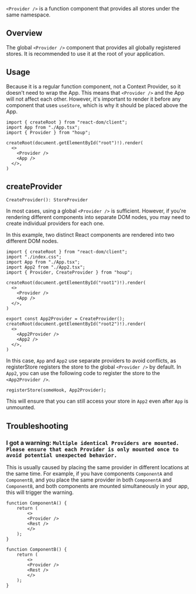 `<Provider />` is a function component that provides all stores under the same namespace.

## Overview

The global `<Provider />` component that provides all globally registered stores. It is recommended to use it at the root of your application.

## Usage

Because it is a regular function component, not a Context Provider, so it doesn't need to wrap the App. This means that `<Provider />` and the App will not affect each other. However, it's important to render it before any component that uses `useStore`, which is why it should be placed above the App.

``` tsx
import { createRoot } from "react-dom/client";
import App from "./App.tsx";
import { Provider } from "houp";

createRoot(document.getElementById("root")!).render(
  <>
    <Provider />
    <App />
  </>,
)

```

## createProvider

```tsx
CreateProvider(): StoreProvider
```

In most cases, using a global `<Provider />` is sufficient. However, if you're rendering different components into separate DOM nodes, you may need to create individual providers for each one.

In this example, two distinct React components are rendered into two different DOM nodes.

``` tsx
import { createRoot } from "react-dom/client";
import "./index.css";
import App from "./App.tsx";
import App2 from "./App2.tsx";
import { Provider, CreateProvider } from "houp";

createRoot(document.getElementById("root1")!).render(
  <>
    <Provider />
    <App />
  </>,
)

export const App2Provider = CreateProvider();
createRoot(document.getElementById("root2")!).render(
  <>
    <App2Provider />
    <App2 />
  </>,
)

```

In this case, `App` and `App2` use separate providers to avoid conflicts, as registerStore registers the store to the global `<Provider />` by default. In `App2`, you can use the following code to register the store to the `<App2Provider />`. 

```tsx
registerStore(someHook, App2Provider);
```

This will ensure that you can still access your store in `App2` even after `App` is unmounted.

## Troubleshooting

### I got a warning: `Multiple identical Providers are mounted. Please ensure that each Provider is only mounted once to avoid potential unexpected behavior.`

This is usually caused by placing the same provider in different locations at the same time. For example, if you have components `ComponentA` and `ComponentB`, and you place the same provider in both `ComponentA` and `ComponentB`, and both components are mounted simultaneously in your app, this will trigger the warning.

```tsx
function ComponentA() {
    return (
        <>
        <Provider />
        <Rest />
        </>
    );
}
```

```tsx
function ComponentB() {
    return (
        <>
        <Provider />
        <Rest />
        </>
    );
}
```